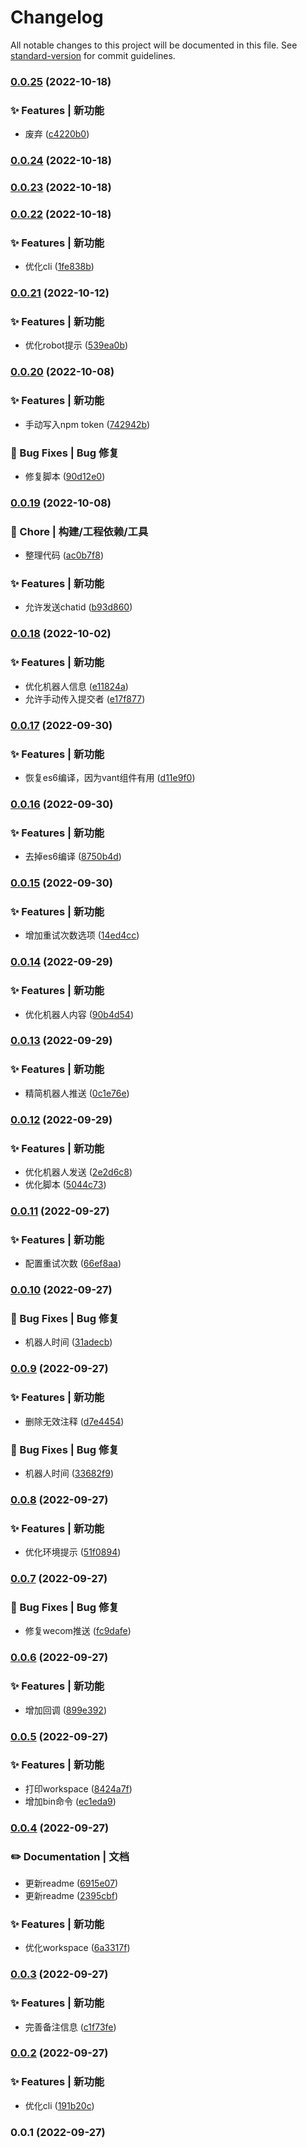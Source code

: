 # Changelog

All notable changes to this project will be documented in this file. See [standard-version](https://github.com/conventional-changelog/standard-version) for commit guidelines.

### [0.0.25](https://github.com/novlan1/light-mp-cli/compare/v0.0.24...v0.0.25) (2022-10-18)


### ✨ Features | 新功能

* 废弃 ([c4220b0](https://github.com/novlan1/light-mp-cli/commit/c4220b074e090ca736d911a7a307d8e48b49faef))

### [0.0.24](https://github.com/novlan1/light-mp-cli/compare/v0.0.23...v0.0.24) (2022-10-18)

### [0.0.23](https://github.com/novlan1/light-mp-cli/compare/v0.0.22...v0.0.23) (2022-10-18)

### [0.0.22](https://github.com/novlan1/light-mp-cli/compare/v0.0.21...v0.0.22) (2022-10-18)


### ✨ Features | 新功能

* 优化cli ([1fe838b](https://github.com/novlan1/light-mp-cli/commit/1fe838bdc802c6aa00b8a52eda1690546d7b3e2f))

### [0.0.21](https://github.com/novlan1/light-mp-cli/compare/v0.0.20...v0.0.21) (2022-10-12)


### ✨ Features | 新功能

* 优化robot提示 ([539ea0b](https://github.com/novlan1/light-mp-cli/commit/539ea0bcfc72c25ac58bf821287a5183c9a216b4))

### [0.0.20](https://github.com/novlan1/light-mp-cli/compare/v0.0.19...v0.0.20) (2022-10-08)


### ✨ Features | 新功能

* 手动写入npm token ([742942b](https://github.com/novlan1/light-mp-cli/commit/742942ba54675fbcd3bf86ec9389d6137d765bc4))


### 🐛 Bug Fixes | Bug 修复

* 修复脚本 ([90d12e0](https://github.com/novlan1/light-mp-cli/commit/90d12e005258fd735980bbab914de670a3c83667))

### [0.0.19](https://github.com/novlan1/light-mp-cli/compare/v0.0.18...v0.0.19) (2022-10-08)


### 🚀 Chore | 构建/工程依赖/工具

* 整理代码 ([ac0b7f8](https://github.com/novlan1/light-mp-cli/commit/ac0b7f886f68aee10be831239474a12ff40ea051))


### ✨ Features | 新功能

* 允许发送chatid ([b93d860](https://github.com/novlan1/light-mp-cli/commit/b93d860173dc48bd300397537397b007a34403fe))

### [0.0.18](https://github.com/novlan1/light-mp-cli/compare/v0.0.17...v0.0.18) (2022-10-02)


### ✨ Features | 新功能

* 优化机器人信息 ([e11824a](https://github.com/novlan1/light-mp-cli/commit/e11824aff66f7e6213a0a75e123f07ada6b252b8))
* 允许手动传入提交者 ([e17f877](https://github.com/novlan1/light-mp-cli/commit/e17f87780272b7502bc69401011750afde777e91))

### [0.0.17](https://github.com/novlan1/light-mp-cli/compare/v0.0.16...v0.0.17) (2022-09-30)


### ✨ Features | 新功能

* 恢复es6编译，因为vant组件有用 ([d11e9f0](https://github.com/novlan1/light-mp-cli/commit/d11e9f02c0486d61e93a8658c7a2c3a1051e34b8))

### [0.0.16](https://github.com/novlan1/light-mp-cli/compare/v0.0.15...v0.0.16) (2022-09-30)


### ✨ Features | 新功能

* 去掉es6编译 ([8750b4d](https://github.com/novlan1/light-mp-cli/commit/8750b4d7cbd0f81c56975be0f76e15d8afe24ed9))

### [0.0.15](https://github.com/novlan1/light-mp-cli/compare/v0.0.14...v0.0.15) (2022-09-30)


### ✨ Features | 新功能

* 增加重试次数选项 ([14ed4cc](https://github.com/novlan1/light-mp-cli/commit/14ed4ccbd32b2d75c1296bfbf9595a7458e754ff))

### [0.0.14](https://github.com/novlan1/light-mp-cli/compare/v0.0.13...v0.0.14) (2022-09-29)


### ✨ Features | 新功能

* 优化机器人内容 ([90b4d54](https://github.com/novlan1/light-mp-cli/commit/90b4d54676bdeec35b0159e6a6effcabf307903d))

### [0.0.13](https://github.com/novlan1/light-mp-cli/compare/v0.0.12...v0.0.13) (2022-09-29)


### ✨ Features | 新功能

* 精简机器人推送 ([0c1e76e](https://github.com/novlan1/light-mp-cli/commit/0c1e76e95251c69dfcc731fc933eeba1163718ad))

### [0.0.12](https://github.com/novlan1/light-mp-cli/compare/v0.0.11...v0.0.12) (2022-09-29)


### ✨ Features | 新功能

* 优化机器人发送 ([2e2d6c8](https://github.com/novlan1/light-mp-cli/commit/2e2d6c824bec0385ee90b7841f14070fa8c359c1))
* 优化脚本 ([5044c73](https://github.com/novlan1/light-mp-cli/commit/5044c73c3ccd7c58092827f3054f32cd8d34894a))

### [0.0.11](https://github.com/novlan1/light-mp-cli/compare/v0.0.10...v0.0.11) (2022-09-27)


### ✨ Features | 新功能

* 配置重试次数 ([66ef8aa](https://github.com/novlan1/light-mp-cli/commit/66ef8aa55b81914ab9d1b07d7e85d82527aea331))

### [0.0.10](https://github.com/novlan1/light-mp-cli/compare/v0.0.9...v0.0.10) (2022-09-27)


### 🐛 Bug Fixes | Bug 修复

* 机器人时间 ([31adecb](https://github.com/novlan1/light-mp-cli/commit/31adecb699acfc147014abf9e4775000fcd3528c))

### [0.0.9](https://github.com/novlan1/light-mp-cli/compare/v0.0.8...v0.0.9) (2022-09-27)


### ✨ Features | 新功能

* 删除无效注释 ([d7e4454](https://github.com/novlan1/light-mp-cli/commit/d7e4454147b36f63b423dfb27ee946bb079b5160))


### 🐛 Bug Fixes | Bug 修复

* 机器人时间 ([33682f9](https://github.com/novlan1/light-mp-cli/commit/33682f9098b135eaf0a4e40e877c95585f1e0515))

### [0.0.8](https://github.com/novlan1/light-mp-cli/compare/v0.0.7...v0.0.8) (2022-09-27)


### ✨ Features | 新功能

* 优化环境提示 ([51f0894](https://github.com/novlan1/light-mp-cli/commit/51f089499a3d0b0103af6bd36b442d7d08d2b5fc))

### [0.0.7](https://github.com/novlan1/light-mp-cli/compare/v0.0.6...v0.0.7) (2022-09-27)


### 🐛 Bug Fixes | Bug 修复

* 修复wecom推送 ([fc9dafe](https://github.com/novlan1/light-mp-cli/commit/fc9dafedad4fe46fb9ea702651be9bc2db83ac72))

### [0.0.6](https://github.com/novlan1/light-mp-cli/compare/v0.0.5...v0.0.6) (2022-09-27)


### ✨ Features | 新功能

* 增加回调 ([899e392](https://github.com/novlan1/light-mp-cli/commit/899e3929fed20da09f6daea2d86e84fee0c767ea))

### [0.0.5](https://github.com/novlan1/light-mp-cli/compare/v0.0.4...v0.0.5) (2022-09-27)


### ✨ Features | 新功能

* 打印workspace ([8424a7f](https://github.com/novlan1/light-mp-cli/commit/8424a7f8145dadd1e393cbfc40593925fab47fcd))
* 增加bin命令 ([ec1eda9](https://github.com/novlan1/light-mp-cli/commit/ec1eda9ef4c74a01f39c84a22b3ddc83df273840))

### [0.0.4](https://github.com/novlan1/light-mp-cli/compare/v0.0.3...v0.0.4) (2022-09-27)


### ✏️ Documentation | 文档

* 更新readme ([6915e07](https://github.com/novlan1/light-mp-cli/commit/6915e07e2548ab1749662ca09a972463ea64b64b))
* 更新readme ([2395cbf](https://github.com/novlan1/light-mp-cli/commit/2395cbfba57f6f7125b57d182bb085e5e6344f02))


### ✨ Features | 新功能

* 优化workspace ([6a3317f](https://github.com/novlan1/light-mp-cli/commit/6a3317f1fa423deb299a54f0b6f3115d90ea2094))

### [0.0.3](https://github.com/novlan1/light-mp-cli/compare/v0.0.2...v0.0.3) (2022-09-27)


### ✨ Features | 新功能

* 完善备注信息 ([c1f73fe](https://github.com/novlan1/light-mp-cli/commit/c1f73fe2e005c0f6ce642406b8e46250d3b3e17d))

### [0.0.2](https://github.com/novlan1/light-mp-cli/compare/v0.0.1...v0.0.2) (2022-09-27)


### ✨ Features | 新功能

* 优化cli ([191b20c](https://github.com/novlan1/light-mp-cli/commit/191b20c9f5f50848f23763a9cab6359b5efd4952))

### 0.0.1 (2022-09-27)
